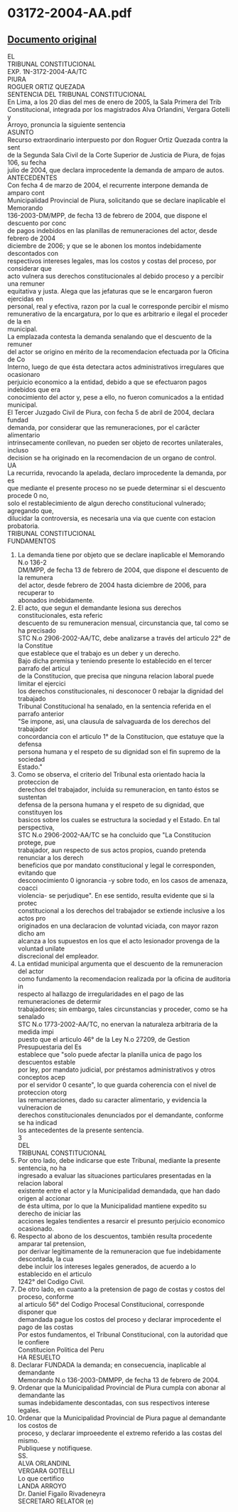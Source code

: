 
03172-2004-AA.pdf
=================
  
[Documento original](https://tc.gob.pe/jurisprudencia/2005/03172-2004-AA.pdf)  
---  
EL  
TRIBUNAL CONSTITUCIONAL  
EXP. 1N-3172-2004-AA/TC  
PIURA  
ROGUER ORTIZ QUEZADA  
SENTENCIA DEL TRIBUNAL CONSTITUCIONAL  
En Lima, a los 20 dias del mes de enero de 2005, la Sala Primera del Trib  
Constitucional, integrada por los magistrados Alva Orlandini, Vergara Gotelli y  
Arroyo, pronuncia la siguiente sentencia  
ASUNTO  
Recurso extraordinario interpuesto por don Roguer Ortiz Quezada contra la sent  
de la Segunda Sala Civil de la Corte Superior de Justicia de Piura, de fojas 106, su fecha  
julio de 2004, que declara improcedente la demanda de amparo de autos.  
ANTECEDENTES  
Con fecha 4 de marzo de 2004, el recurrente interpone demanda de amparo cont  
Municipalidad Provincial de Piura, solicitando que se declare inaplicable el Memorando  
136-2003-DM/MPP, de fecha 13 de febrero de 2004, que dispone el descuento por conc  
de pagos indebidos en las planillas de remuneraciones del actor, desde febrero de 2004  
diciembre de 2006; y que se le abonen los montos indebidamente descontados con  
respectivos intereses legales, mas los costos y costas del proceso, por considerar que  
acto vulnera sus derechos constitucionales al debido proceso y a percibir una remuner  
equitativa y justa. Alega que las jefaturas que se le encargaron fueron ejercidas en  
personal, real y efectiva, razon por la cual le corresponde percibir el mismo  
remunerativo de la encargatura, por lo que es arbitrario e ilegal el proceder de la en  
municipal.  
La emplazada contesta la demanda senalando que el descuento de la remuner  
del actor se origino en mérito de la recomendacion efectuada por la Oficina de Co  
Interno, luego de que ésta detectara actos administrativos irregulares que ocasionaro  
perjuicio economico a la entidad, debido a que se efectuaron pagos indebidos que era  
conocimiento del actor y, pese a ello, no fueron comunicados a la entidad municipal.  
El Tercer Juzgado Civil de Piura, con fecha 5 de abril de 2004, declara fundad  
demanda, por considerar que las remuneraciones, por el carâcter alimentario  
intrinsecamente conllevan, no pueden ser objeto de recortes unilaterales, incluso  
decision se ha originado en la recomendacion de un organo de control.  
UA  
La recurrida, revocando la apelada, declaro improcedente la demanda, por es  
que mediante el presente proceso no se puede determinar si el descuento procede 0 no,  
solo el restablecimiento de algun derecho constitucional vulnerado; agregando que,  
dilucidar la controversia, es necesaria una via que cuente con estacion probatoria.  
TRIBUNAL CONSTITUCIONAL  
FUNDAMENTOS  
1. La demanda tiene por objeto que se declare inaplicable el Memorando N.o 136-2  
DM/MPP, de fecha 13 de febrero de 2004, que dispone el descuento de la remunera  
del actor, desde febrero de 2004 hasta diciembre de 2006, para recuperar to  
abonados indebidamente.  
2. El acto, que segun el demandante lesiona sus derechos constitucionales, esta referic  
descuento de su remuneracion mensual, circunstancia que, tal como se ha precisado  
STC N.o 2906-2002-AA/TC, debe analizarse a través del articulo 22° de la Constitue  
que establece que el trabajo es un deber y un derecho.  
Bajo dicha premisa y teniendo presente lo establecido en el tercer parrafo del articul  
de la Constitucion, que precisa que ninguna relacion laboral puede limitar el ejercici  
los derechos constitucionales, ni desconocer 0 rebajar la dignidad del trabajado  
Tribunal Constitucional ha senalado, en la sentencia referida en el parrafo anterior  
"Se impone, asi, una clausula de salvaguarda de los derechos del trabajador  
concordancia con el articulo 1° de la Constitucion, que estatuye que la defensa  
persona humana y el respeto de su dignidad son el fin supremo de la sociedad  
Estado."  
3. Como se observa, el criterio del Tribunal esta orientado hacia la proteccion de  
derechos del trabajador, incluida su remuneracion, en tanto éstos se sustentan  
defensa de la persona humana y el respeto de su dignidad, que constituyen los  
basicos sobre los cuales se estructura la sociedad y el Estado. En tal perspectiva,  
STC N.o 2906-2002-AA/TC se ha concluido que "La Constitucion protege, pue  
trabajador, aun respecto de sus actos propios, cuando pretenda renunciar a los derech  
beneficios que por mandato constitucional y legal le corresponden, evitando que  
desconocimiento 0 ignorancia -y sobre todo, en los casos de amenaza, coacci  
violencia- se perjudique". En ese sentido, resulta evidente que si la protec  
constitucional a los derechos del trabajador se extiende inclusive a los actos pro  
originados en una declaracion de voluntad viciada, con mayor razon dicho am  
alcanza a los supuestos en los que el acto lesionador provenga de la voluntad unilate  
discrecional del empleador.  
4. La entidad municipal argumenta que el descuento de la remuneracion del actor  
como fundamento la recomendacion realizada por la oficina de auditoria in  
respecto al hallazgo de irregularidades en el pago de las remuneraciones de determir  
trabajadores; sin embargo, tales circunstancias y proceder, como se ha senalado  
STC N.o 1773-2002-AA/TC, no enervan la naturaleza arbitraria de la medida impi  
puesto que el articulo 46° de la Ley N.o 27209, de Gestion Presupuestaria del Es  
establece que "solo puede afectar la planilla unica de pago los descuentos estable  
por ley, por mandato judicial, por préstamos administrativos y otros conceptos acep  
por el servidor 0 cesante", lo que guarda coherencia con el nivel de proteccion otorg  
las remuneraciones, dado su caracter alimentario, y evidencia la vulneracion de  
derechos constitucionales denunciados por el demandante, conforme se ha indicad  
los antecedentes de la presente sentencia.  
3  
DEL  
TRIBUNAL CONSTITUCIONAL  
5. Por otro lado, debe indicarse que este Tribunal, mediante la presente sentencia, no ha  
ingresado a evaluar las situaciones particulares presentadas en la relacion laboral  
existente entre el actor y la Municipalidad demandada, que han dado origen al accionar  
de ésta ultima, por lo que la Municipalidad mantiene expedito su derecho de iniciar las  
acciones legales tendientes a resarcir el presunto perjuicio economico ocasionado.  
6. Respecto al abono de los descuentos, también resulta procedente amparar tal pretension,  
por derivar legitimamente de la remuneracion que fue indebidamente descontada, la cua  
debe incluir los intereses legales generados, de acuerdo a lo establecido en el articulo  
1242° del Codigo Civil.  
7. De otro lado, en cuanto a la pretension de pago de costas y costos del proceso, conforme  
al articulo 56° del Codigo Procesal Constitucional, corresponde disponer que  
demandada pague los costos del proceso y declarar improcedente el pago de las costas  
Por estos fundamentos, el Tribunal Constitucional, con la autoridad que le confiere  
Constitucion Politica del Peru  
HA RESUELTO  
1. Declarar FUNDADA la demanda; en consecuencia, inaplicable al demandante  
Memorando N.o 136-2003-DMMPP, de fecha 13 de febrero de 2004.  
2. Ordenar que la Municipalidad Provincial de Piura cumpla con abonar al demandante las  
sumas indebidamente descontadas, con sus respectivos interese legales.  
3. Ordenar que la Municipalidad Provincial de Piura pague al demandante los costos de  
proceso, y declarar improeedente el extremo referido a las costas del mismo.  
Publiquese y notifiquese.  
SS.  
ALVA ORLANDINL  
VERGARA GOTELLI  
Lo que certifico  
LANDA ARROYO  
Dr. Daniel Figailo Rivadeneyra  
SECRETARO RELATOR (e)